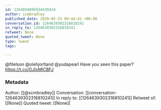 ```yaml
---
id: 1264854895934439424
author: scmbradley
published_date: 2020-05-25 09:44:41 +00:00
conversation_id: 1264639302316810241
in_reply_to: 1264639302316810241
retweet: None
quoted_tweet: None
type: tweet
tags:

---
```


@fitelson @olehjortland @yudapearl Have you seen this paper? https://t.co/GJIxMlCBFJ

### Metadata

Author: [[@scmbradley]]
Conversation: [[conversation-1264639302316810241]]
In reply to: [[1264639302316810241]]
Retweet of: [[None]]
Quoted tweet: [[None]]
